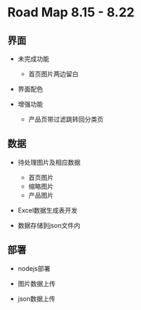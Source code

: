 # Road Map 8.15 - 8.22

## 界面
- 未完成功能
  - 首页图片两边留白

- 界面配色


- 增强功能
  - 产品页带过滤跳转回分类页

## 数据
- 待处理图片及相应数据
  - 首页图片
  - 缩略图片
  - 产品图片


- Excel数据生成表开发


- 数据存储到json文件内


## 部署
- nodejs部署

- 图片数据上传

- json数据上传
